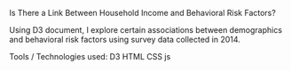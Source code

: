 Is There a Link Between Household Income and Behavioral Risk Factors?

Using D3 document, I explore certain associations between demographics and behavioral risk factors using survey data collected in 2014.

Tools / Technologies used:
D3
HTML
CSS
js
